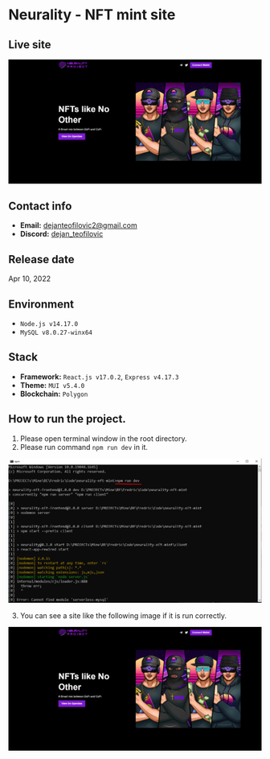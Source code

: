 # Neurality - NFT mint site

## Live site
[![Live site](readme_images/guide-site.png)](https://neyx.xyz/)

## Contact info
- **Email:** dejanteofilovic2@gmail.com
- **Discord:** [dejan_teofilovic](https://discord.gg/PztT2r5U)


## Release date
Apr 10, 2022

## Environment
- `Node.js v14.17.0`
- `MySQL v8.0.27-winx64`

## Stack
- **Framework:** `React.js v17.0.2`, `Express v4.17.3`
- **Theme:** `MUI v5.4.0`
- **Blockchain:** `Polygon`

## How to run the project.
1. Please open terminal window in the root directory.
2. Please run command `npm run dev` in it.

![guide-terminal](readme_images/guide-terminal.png)

3. You can see a site like the following image if it is run correctly.

![guide-site](readme_images/guide-site.png)
